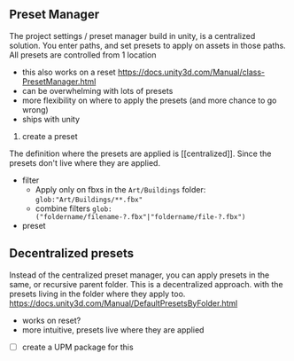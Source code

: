 ## Preset Manager
The project settings / preset manager build in unity, is a centralized solution.
You enter paths, and set presets to apply on assets in those paths.
All presets are controlled from 1 location
- this also works on a reset
https://docs.unity3d.com/Manual/class-PresetManager.html
- can be overwhelming with lots of presets
- more flexibility on where to apply the presets (and more chance to go wrong)
- ships with unity

1. create a preset

The definition where the presets are applied is [[centralized]]. Since the presets don't live where they are applied.

- filter
	- Apply only on fbxs in the `Art/Buildings` folder: `glob:"Art/Buildings/**.fbx"`
	- combine filters `glob:("foldername/filename-?.fbx"|"foldername/file-?.fbx")`
- preset
## Decentralized presets
Instead of the centralized preset manager, you can apply presets in the same, or recursive parent folder.
This is a decentralized approach. with the presets living in the folder where they apply too.
https://docs.unity3d.com/Manual/DefaultPresetsByFolder.html
- works on reset?
- more intuitive, presets live where they are applied
- [ ] create a UPM package for this
